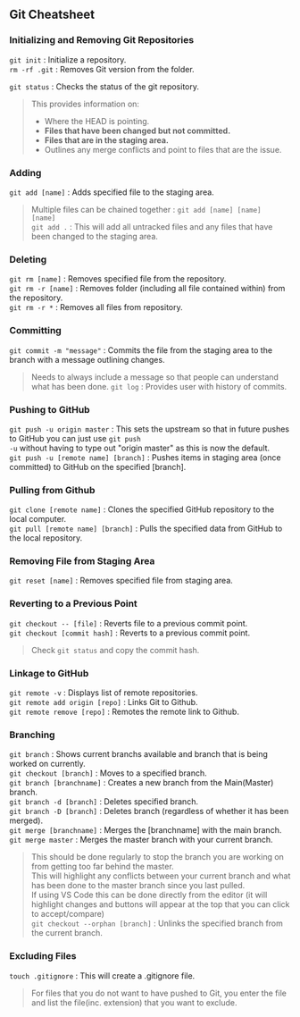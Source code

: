## Git Cheatsheet

### Initializing and Removing Git Repositories
<code>git init</code> : Initialize a repository.  
<code>rm -rf .git</code> : Removes Git version from the folder.

<code>git status</code> : Checks the status of the git repository.
>This provides information on:
>* Where the HEAD is pointing.
>* **Files that have been changed but not committed.**
>* **Files that are in the staging area.**
>* Outlines any merge conflicts and point to files that are the issue.

### Adding
<code>git add [name]</code> : Adds specified file to the staging area. 
> Multiple files can be chained together : <code>git add [name] [name] [name]</code>  
><code>git add .</code> : This will add all untracked files and any files that have been changed to the staging area.

### Deleting
<code>git rm [name]</code> : Removes specified file from the repository.  
<code>git rm -r [name]</code> : Removes folder (including all file contained within) from the repository.  
<code>git rm -r *</code> : Removes all files from repository.

### Committing
<code>git commit -m "message"</code> : Commits the file from the staging area to the branch with a message outlining changes.
>Needs to always include a message so that people can understand what has been done.
<code>git log</code> : Provides user with history of commits.  
 
### Pushing to GitHub
<code>git push -u origin master</code> : This sets the upstream so that in future pushes to GitHub you can just use <code>git push -u</code> without having to type out "origin master" as this is now the default.  
<code>git push -u [remote name] [branch]</code> : Pushes items in staging area (once committed) to GitHub on the specified [branch].

### Pulling from Github
<code>git clone [remote name]</code> : Clones the specified GitHub repository to the local computer.  
<code>git pull [remote name] [branch]</code> : Pulls the specified data from GitHub to the local repository.  

### Removing File from Staging Area
<code>git reset [name]</code> : Removes specified file from staging area.  

### Reverting to a Previous Point
<code>git checkout -- [file]</code> : Reverts file to a previous commit point.   
<code>git checkout [commit hash]</code> : Reverts to a previous commit point.   
>Check <code>git status</code> and copy the commit hash.    

### Linkage to GitHub
<code>git remote -v</code> : Displays list of remote repositories.  
<code>git remote add origin [repo]</code> : Links Git to Github.  
<code>git remote remove [repo]</code> : Remotes the remote link to Github.

### Branching
<code>git branch</code> : Shows current branchs available and branch that is being worked on currently.    
<code>git checkout [branch]</code> : Moves to a specified branch.    
<code>git branch [branchname]</code> : Creates a new branch from the Main(Master) branch.  
<code>git branch -d [branch]</code> : Deletes specified branch.  
<code>git branch -D [branch]</code> : Deletes branch (regardless of whether it has been merged).  
<code>git merge [branchname]</code> : Merges the [branchname] with the main branch.  
<code>git merge master</code> : Merges the master branch with your current branch.  
>This should be done regularly to stop the branch you are working on from getting too far behind the master.  
>This will highlight any conflicts between your current branch and what has been done to the master branch since you last pulled.  
>If using VS Code this can be done directly from the editor (it will highlight changes and buttons will appear at the top that you can click to accept/compare)  
<code>git checkout --orphan [branch]</code> : Unlinks the specified branch from the current branch.  

### Excluding Files
<code>touch .gitignore</code> : This will create a .gitignore file.
>For files that you do not want to have pushed to Git, you enter the file and list the file(inc. extension) that you want to exclude.
